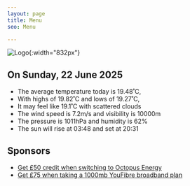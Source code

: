 ```yaml
---
layout: page
title: Menu
seo: Menu

---
```


![Logo](/images/logo.jpg){:width="832px"}

<!-- weather_marker starts -->
## On Sunday, 22 June 2025

- The average temperature today is 19.48˚C,
- With highs of 19.82˚C and lows of 19.27˚C,
- It may feel like 19.1˚C with scattered clouds
- The wind speed is 7.2m/s and visibility is 10000m
- The pressure is 1011hPa and humidity is 62%
- The sun will rise at 03:48 and set at 20:31

<!-- weather_marker ends -->

## Sponsors

- [Get £50 credit when switching to Octopus Energy](https://bit.ly/3oD1nnS)
- [Get £75 when taking a 1000mb YouFibre broadband plan](https://aklam.io/91zWhU?)
